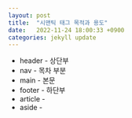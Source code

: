 ```yaml
---
layout: post
title:  "시맨틱 태그 목적과 용도"
date:   2022-11-24 18:00:33 +0900
categories: jekyll update
---
```


* header - 상단부
* nav - 목차 부분
* main - 본문
* footer - 하단부
* article -
* aside -